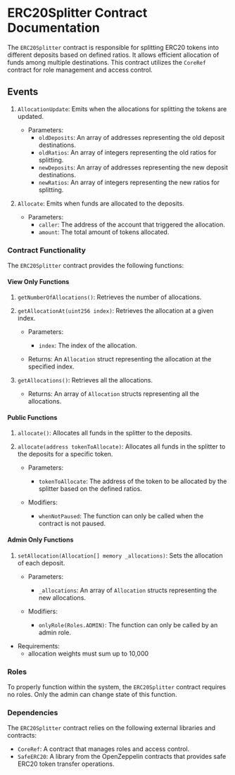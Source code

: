 # ERC20Splitter Contract Documentation

The `ERC20Splitter` contract is responsible for splitting ERC20 tokens into different deposits based on defined ratios. It allows efficient allocation of funds among multiple destinations. This contract utilizes the `CoreRef` contract for role management and access control.

## Events

1. `AllocationUpdate`: Emits when the allocations for splitting the tokens are updated.

   - Parameters:
     - `oldDeposits`: An array of addresses representing the old deposit destinations.
     - `oldRatios`: An array of integers representing the old ratios for splitting.
     - `newDeposits`: An array of addresses representing the new deposit destinations.
     - `newRatios`: An array of integers representing the new ratios for splitting.

2. `Allocate`: Emits when funds are allocated to the deposits.

   - Parameters:
     - `caller`: The address of the account that triggered the allocation.
     - `amount`: The total amount of tokens allocated.

### Contract Functionality

The `ERC20Splitter` contract provides the following functions:

#### View Only Functions

1. `getNumberOfAllocations()`: Retrieves the number of allocations.

2. `getAllocationAt(uint256 index)`: Retrieves the allocation at a given index.

   - Parameters:
     - `index`: The index of the allocation.

   - Returns: An `Allocation` struct representing the allocation at the specified index.

3. `getAllocations()`: Retrieves all the allocations.

   - Returns: An array of `Allocation` structs representing all the allocations.

#### Public Functions

1. `allocate()`: Allocates all funds in the splitter to the deposits.

2. `allocate(address tokenToAllocate)`: Allocates all funds in the splitter to the deposits for a specific token.

   - Parameters:
     - `tokenToAllocate`: The address of the token to be allocated by the splitter based on the defined ratios.

   - Modifiers:
     - `whenNotPaused`: The function can only be called when the contract is not paused.

#### Admin Only Functions

1. `setAllocation(Allocation[] memory _allocations)`: Sets the allocation of each deposit.

   - Parameters:
     - `_allocations`: An array of `Allocation` structs representing the new allocations.

   - Modifiers:
     - `onlyRole(Roles.ADMIN)`: The function can only be called by an admin role.

  - Requirements:
    - allocation weights must sum up to 10,000

### Roles

To properly function within the system, the `ERC20Splitter` contract requires no roles. Only the admin can change state of this function.

### Dependencies

The `ERC20Splitter` contract relies on the following external libraries and contracts:

- `CoreRef`: A contract that manages roles and access control.
- `SafeERC20`: A library from the OpenZeppelin contracts that provides safe ERC20 token transfer operations.
